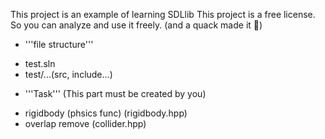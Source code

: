 ﻿This project is an example of learning SDLlib
This project is a free license.
So you can analyze and use it freely.
(and a quack made it 👀)



* '''file structure'''
- test.sln
- test/...(src, include...)



* '''Task''' (This part must be created by you)
- rigidbody (phsics func) (rigidbody.hpp)
- overlap remove (collider.hpp)
